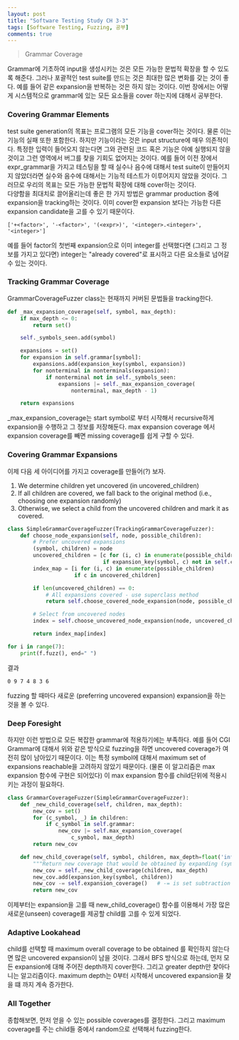 ```yaml
---
layout: post
title: "Software Testing Study CH 3-3"
tags: [Software Testing, Fuzzing, 공부]
comments: true
---
```


> Grammar Coverage  

Grammar에 기초하여 input을 생성시키는 것은 모든 가능한 문법적 확장을 할 수 있도록 해준다. 그러나 포괄적인 test suite를 만드는 것은 최대한 많은 변화를 갖는 것이 좋다. 예를 들어 같은 expansion을 반복하는 것은 하지 않는 것이다. 이번 장에서는 어떻게 시스템적으로 grammar에 있는 모든 요소들을 cover 하는지에 대해서 공부한다.  

### Covering Grammar Elements  
test suite generation의 목표는 프로그램의 모든 기능을 cover하는 것이다. 물론 이는 기능의 실패 또한 포함한다. 하지만 기능이라는 것은 input structure에 매우 의존적이다. 특정한 입력이 들어오지 않는다면 그와 관련된 코드 혹은 기능은 아예 실행되지 않을 것이고 그런 영역에서 버그를 찾을 기회도 없어지는 것이다. 예를 들어 이전 장에서 expr_grammar을 가지고 테스팅을 할 때 실수나 음수에 대해서 test suite이 만들어지지 않았더라면 실수와 음수에 대해서는 기능적 테스트가 이루어지지 않았을 것이다. 그러므로 우리의 목표는 모든 가능한 문법적 확장에 대해 cover하는 것이다.  
다양함을 최대치로 끌어올리는데 좋은 한 가지 방법은 grammar production 중에 expansion을 tracking하는 것이다. 이미 cover한 expansion 보다는 가능한 다른 expansion candidate을 고를 수 있기 때문이다.

~~~
['+<factor>', '-<factor>', '(<expr>)', '<integer>.<integer>', '<integer>']
~~~
예를 들어 factor의 첫번째 expansion으로 이미 integer를 선택했다면 (그리고 그 정보를 가지고 있다면) integer는 "already covered"로 표시하고 다른 요소들로 넘어갈 수 있는 것이다.

### Tracking Grammar Coverage  
GrammarCoverageFuzzer class는 현재까지 커버된 문법들을 tracking한다.  
~~~python
def _max_expansion_coverage(self, symbol, max_depth):
    if max_depth <= 0:
        return set()

    self._symbols_seen.add(symbol)

    expansions = set()
    for expansion in self.grammar[symbol]:
        expansions.add(expansion_key(symbol, expansion))
        for nonterminal in nonterminals(expansion):
            if nonterminal not in self._symbols_seen:
                expansions |= self._max_expansion_coverage(
                    nonterminal, max_depth - 1)

    return expansions
~~~
_max_expansion_coverage는 start symbol로 부터 시작해서 recursive하게 expansion을 수행하고 그 정보를 저장해둔다. max expansion coverage 에서 expansion coverage를 빼면 missing coverage를 쉽게 구할 수 있다.  

### Covering Grammar Expansions  
이제 다음 세 아이디어를 가지고 coverage를 만들어(?) 보자.  
1. We determine children yet uncovered (in uncovered_children)  
2. If all children are covered, we fall back to the original method (i.e., choosing one expansion randomly)  
3. Otherwise, we select a child from the uncovered children and mark it as covered.  
~~~python
class SimpleGrammarCoverageFuzzer(TrackingGrammarCoverageFuzzer):
    def choose_node_expansion(self, node, possible_children):
        # Prefer uncovered expansions
        (symbol, children) = node
        uncovered_children = [c for (i, c) in enumerate(possible_children)
                              if expansion_key(symbol, c) not in self.covered_expansions]
        index_map = [i for (i, c) in enumerate(possible_children)
                     if c in uncovered_children]

        if len(uncovered_children) == 0:
            # All expansions covered - use superclass method
            return self.choose_covered_node_expansion(node, possible_children)

        # Select from uncovered nodes
        index = self.choose_uncovered_node_expansion(node, uncovered_children)

        return index_map[index]
~~~

~~~python
for i in range(7):
    print(f.fuzz(), end=" ")
~~~
결과
~~~
0 9 7 4 8 3 6 
~~~
fuzzing 할 때마다 새로운 (preferring uncovered expansion) expansion을 하는 것을 볼 수 있다.  

### Deep Foresight  
하지만 이런 방법으로 모든 복잡한 grammar에 적용하기에는 부족하다. 예를 들어 CGI Grammar에 대해서 위와 같은 방식으로 fuzzing을 하면 uncovered coverage가 여전히 많이 남아있기 때문이다. 이는 특정 symbol에 대해서 maximum set of expansions reachable을 고려하지 않았기 때문이다. (물론 이 알고리즘은 max expansion 함수에 구현은 되어있다) 이 max expansion 함수를 child단위에 적용시키는 과정이 필요하다.  
~~~python
class GrammarCoverageFuzzer(SimpleGrammarCoverageFuzzer):
    def _new_child_coverage(self, children, max_depth):
        new_cov = set()
        for (c_symbol, _) in children:
            if c_symbol in self.grammar:
                new_cov |= self.max_expansion_coverage(
                    c_symbol, max_depth)
        return new_cov

    def new_child_coverage(self, symbol, children, max_depth=float('inf')):
        """Return new coverage that would be obtained by expanding (symbol, children)"""
        new_cov = self._new_child_coverage(children, max_depth)
        new_cov.add(expansion_key(symbol, children))
        new_cov -= self.expansion_coverage()   # -= is set subtraction
        return new_cov
~~~

이제부터는 expansion을 고를 때 new_child_coverage() 함수를 이용해서 가장 많은 새로운(unseen) coverage를 제공할 child를 고를 수 있게 되었다.  

### Adaptive Lookahead  
child를 선택할 때 maximum overall coverage to be obtained 를 확인하지 않는다면 많은 uncovered expansion이 남을 것이다. 그래서 BFS 방식으로 하는데, 먼저 모든 expansion에 대해 주어진 depth까지 cover한다. 그리고 greater depth만 찾아다니는 알고리즘이다. maximum depth는 0부터 시작해서 uncovered expansion을 찾을 떄 까지 계속 증가한다.  
### All Together  
종합해보면, 먼저 얻을 수 있는 possible coverages를 결정한다. 그리고 maximum coverage를 주는 child들 중에서 random으로 선택해서 fuzzing한다.  